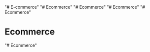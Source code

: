 "# E-commerce" 
"# Ecommerce" 
"# Ecommerce" 
"# Ecommerce" 
"# Ecommerce" 
# Ecommerce
"# Ecommerce" 
